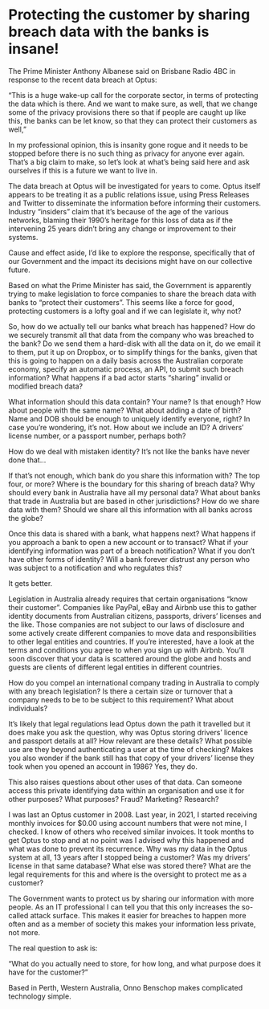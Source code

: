 # Protecting the customer by sharing breach data with the banks is insane!

The Prime Minister Anthony Albanese said on Brisbane Radio 4BC in response to the recent data breach at Optus:

“This is a huge wake-up call for the corporate sector, in terms of protecting the data which is there. And we want to make sure, as well, that we change some of the privacy provisions there so that if people are caught up like this, the banks can be let know, so that they can protect their customers as well,”

In my professional opinion, this is insanity gone rogue and it needs to be stopped before there is no such thing as privacy for anyone ever again. That’s a big claim to make, so let’s look at what’s being said here and ask ourselves if this is a future we want to live in.

The data breach at Optus will be investigated for years to come. Optus itself appears to be treating it as a public relations issue, using Press Releases and Twitter to disseminate the information before informing their customers. Industry “insiders” claim that it’s because of the age of the various networks, blaming their 1990’s heritage for this loss of data as if the intervening 25 years didn’t bring any change or improvement to their systems.

Cause and effect aside, I’d like to explore the response, specifically that of our Government and the impact its decisions might have on our collective future.

Based on what the Prime Minister has said, the Government is apparently trying to make legislation to force companies to share the breach data with banks to “protect their customers”. This seems like a force for good, protecting customers is a lofty goal and if we can legislate it, why not?

So, how do we actually tell our banks what breach has happened? How do we securely transmit all that data from the company who was breached to the bank? Do we send them a hard-disk with all the data on it, do we email it to them, put it up on Dropbox, or to simplify things for the banks, given that this is going to happen on a daily basis across the Australian corporate economy, specify an automatic process, an API, to submit such breach information? What happens if a bad actor starts “sharing” invalid or modified breach data?

What information should this data contain? Your name? Is that enough? How about people with the same name? What about adding a date of birth? Name and DOB should be enough to uniquely identify everyone, right? In case you’re wondering, it’s not. How about we include an ID? A drivers’ license number, or a passport number, perhaps both?

How do we deal with mistaken identity? It’s not like the banks have never done that...

If that’s not enough, which bank do you share this information with? The top four, or more? Where is the boundary for this sharing of breach data? Why should every bank in Australia have all my personal data? What about banks that trade in Australia but are based in other jurisdictions? How do we share data with them? Should we share all this information with all banks across the globe?

Once this data is shared with a bank, what happens next? What happens if you approach a bank to open a new account or to transact? What if your identifying information was part of a breach notification? What if you don’t have other forms of identity? Will a bank forever distrust any person who was subject to a notification and who regulates this?

It gets better.

Legislation in Australia already requires that certain organisations “know their customer”. Companies like PayPal, eBay and Airbnb use this to gather identity documents from Australian citizens, passports, drivers’ licenses and the like. Those companies are not subject to our laws of disclosure and some actively create different companies to move data and responsibilities to other legal entities and countries. If you’re interested, have a look at the terms and conditions you agree to when you sign up with Airbnb. You’ll soon discover that your data is scattered around the globe and hosts and guests are clients of different legal entities in different countries.

How do you compel an international company trading in Australia to comply with any breach legislation? Is there a certain size or turnover that a company needs to be to be subject to this requirement? What about individuals?

It’s likely that legal regulations lead Optus down the path it travelled but it does make you ask the question, why was Optus storing drivers’ licence and passport details at all? How relevant are these details? What possible use are they beyond authenticating a user at the time of checking? Makes you also wonder if the bank still has that copy of your drivers’ license they took when you opened an account in 1986? Yes, they do.

This also raises questions about other uses of that data. Can someone access this private identifying data within an organisation and use it for other purposes? What purposes? Fraud? Marketing? Research?

I was last an Optus customer in 2008. Last year, in 2021, I started receiving monthly invoices for $0.00 using account numbers that were not mine, I checked. I know of others who received similar invoices. It took months to get Optus to stop and at no point was I advised why this happened and what was done to prevent its recurrence. Why was my data in the Optus system at all, 13 years after I stopped being a customer? Was my drivers’ license in that same database? What else was stored there? What are the legal requirements for this and where is the oversight to protect me as a customer?

The Government wants to protect us by sharing our information with more people. As an IT professional I can tell you that this only increases the so-called attack surface. This makes it easier for breaches to happen more often and as a member of society this makes your information less private, not more.

The real question to ask is:

“What do you actually need to store, for how long, and what purpose does it have for the customer?”

Based in Perth, Western Australia, Onno Benschop makes complicated technology simple.
